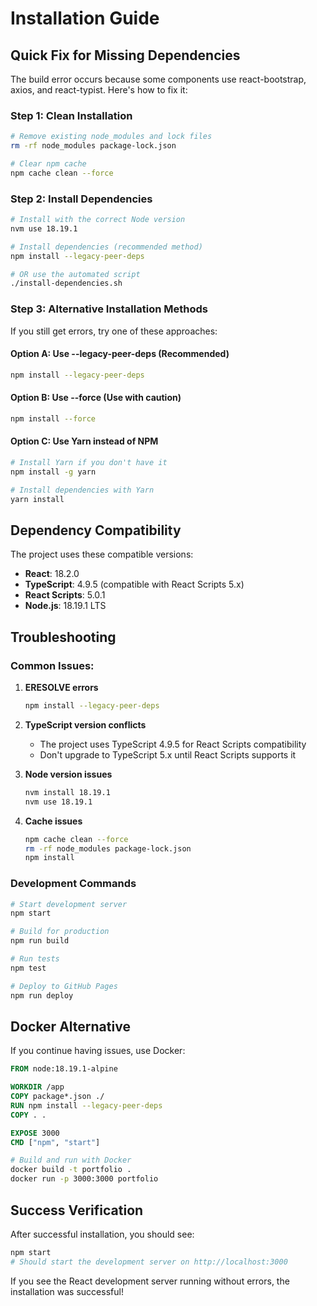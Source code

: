 # Installation Guide

## Quick Fix for Missing Dependencies

The build error occurs because some components use react-bootstrap, axios, and react-typist. Here's how to fix it:

### Step 1: Clean Installation
```bash
# Remove existing node_modules and lock files
rm -rf node_modules package-lock.json

# Clear npm cache
npm cache clean --force
```

### Step 2: Install Dependencies
```bash
# Install with the correct Node version
nvm use 18.19.1

# Install dependencies (recommended method)
npm install --legacy-peer-deps

# OR use the automated script
./install-dependencies.sh
```

### Step 3: Alternative Installation Methods

If you still get errors, try one of these approaches:

#### Option A: Use --legacy-peer-deps (Recommended)
```bash
npm install --legacy-peer-deps
```

#### Option B: Use --force (Use with caution)
```bash
npm install --force
```

#### Option C: Use Yarn instead of NPM
```bash
# Install Yarn if you don't have it
npm install -g yarn

# Install dependencies with Yarn
yarn install
```

## Dependency Compatibility

The project uses these compatible versions:

- **React**: 18.2.0
- **TypeScript**: 4.9.5 (compatible with React Scripts 5.x)
- **React Scripts**: 5.0.1
- **Node.js**: 18.19.1 LTS

## Troubleshooting

### Common Issues:

1. **ERESOLVE errors**
   ```bash
   npm install --legacy-peer-deps
   ```

2. **TypeScript version conflicts**
   - The project uses TypeScript 4.9.5 for React Scripts compatibility
   - Don't upgrade to TypeScript 5.x until React Scripts supports it

3. **Node version issues**
   ```bash
   nvm install 18.19.1
   nvm use 18.19.1
   ```

4. **Cache issues**
   ```bash
   npm cache clean --force
   rm -rf node_modules package-lock.json
   npm install
   ```

### Development Commands

```bash
# Start development server
npm start

# Build for production
npm run build

# Run tests
npm test

# Deploy to GitHub Pages
npm run deploy
```

## Docker Alternative

If you continue having issues, use Docker:

```dockerfile
FROM node:18.19.1-alpine

WORKDIR /app
COPY package*.json ./
RUN npm install --legacy-peer-deps
COPY . .

EXPOSE 3000
CMD ["npm", "start"]
```

```bash
# Build and run with Docker
docker build -t portfolio .
docker run -p 3000:3000 portfolio
```

## Success Verification

After successful installation, you should see:
```bash
npm start
# Should start the development server on http://localhost:3000
```

If you see the React development server running without errors, the installation was successful!
